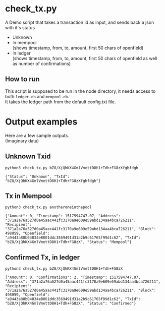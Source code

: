 # check_tx.py

A Demo script that takes a transaction id as input, and sends back a json with it's status
- Unknown
- In mempool  
  (shows timestamp, from, to, amount, first 50 chars of openfield)
- In ledger  
  (shows timestamp, from, to, amount, first 50 chars of openfield as well as number of confirmations)

## How to run

This script is supposed to be run in the node directory, it needs access to both `ledger.db` and `mempool.db`.  
It takes the ledger path from the default config.txt file.

# Output examples

Here are a few sample outputs.  
(Imaginary data)

## Unknown Txid

`python3 check_tx.py bZ8/XjQhKX4GmlVmettD8H1+Tdh+FG8zXfghfdgh`


```
{"Status": "Unknown", "TxId": "bZ8/XjQhKX4GmlVmettD8H1+Tdh+FG8zXfghfdgh"}
```

## Tx in Mempool

`python3 check_tx.py anotheroneinthepool`

```
{"Amount": 0, "Timestamp": 1517594747.07, "Address": "371a2a76a527d0a45aac441fc3170a9e609e59abd134aa4bca726211", "Recipient": "371a2a76a527d0a45aac441fc3170a9e609e59abd134aa4bca726211", "Block": 498059, "Openfield": "a9443a88b04834e8001ddc3569491d31a2b9c61765f99d1c62", "TxId": "bZ8/XjQhKX4GmlVmettD8H1+Tdh+FG8zX", "Status": "Mempool"}
```

## Confirmed Tx, in ledger


`python3 check_tx.py bZ8/XjQhKX4GmlVmettD8H1+Tdh+FG8zX`

```
{"Amount": 0, "Confirmations": 2, "Timestamp": 1517594747.07, "Address": "371a2a76a527d0a45aac441fc3170a9e609e59abd134aa4bca726211", "Recipient": "371a2a76a527d0a45aac441fc3170a9e609e59abd134aa4bca726211", "Block": 498059, "Openfield": "a9443a88b04834e8001ddc3569491d31a2b9c61765f99d1c62", "TxId": "bZ8/XjQhKX4GmlVmettD8H1+Tdh+FG8zX", "Status": "Confirmed"}
```
